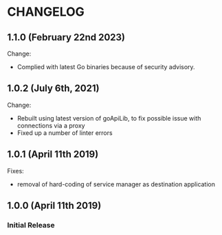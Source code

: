 # CHANGELOG

## 1.1.0 (February 22nd 2023)

Change:

- Complied with latest Go binaries because of security advisory.

## 1.0.2 (July 6th, 2021)

Change:

- Rebuilt using latest version of goApiLib, to fix possible issue with connections via a proxy
- Fixed up a number of linter errors

## 1.0.1 (April 11th 2019)

Fixes:

- removal of hard-coding of service manager as destination application

## 1.0.0 (April 11th 2019)

### Initial Release
